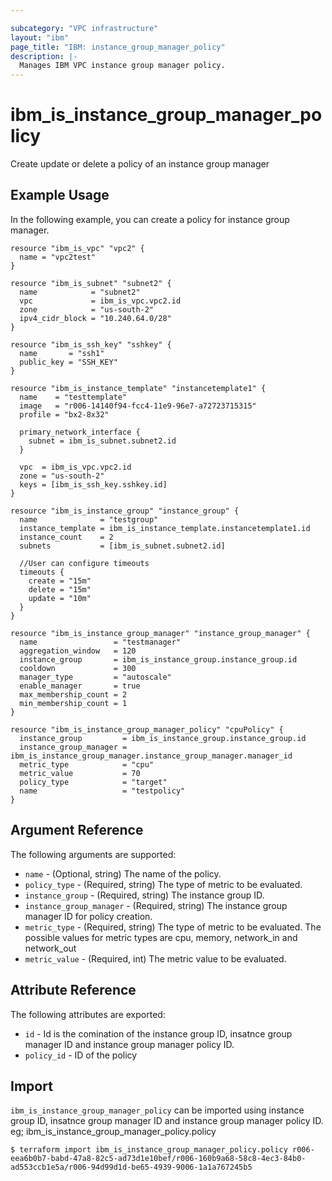 ```yaml
---

subcategory: "VPC infrastructure"
layout: "ibm"
page_title: "IBM: instance_group_manager_policy"
description: |-
  Manages IBM VPC instance group manager policy.
---
```


# ibm\_is_instance_group_manager_policy

Create update or delete a policy of an instance group manager

## Example Usage

In the following example, you can create a policy for instance group manager.
```hcl
resource "ibm_is_vpc" "vpc2" {
  name = "vpc2test"
}

resource "ibm_is_subnet" "subnet2" {
  name            = "subnet2"
  vpc             = ibm_is_vpc.vpc2.id
  zone            = "us-south-2"
  ipv4_cidr_block = "10.240.64.0/28"
}

resource "ibm_is_ssh_key" "sshkey" {
  name       = "ssh1"
  public_key = "SSH_KEY"
}

resource "ibm_is_instance_template" "instancetemplate1" {
  name    = "testtemplate"
  image   = "r006-14140f94-fcc4-11e9-96e7-a72723715315"
  profile = "bx2-8x32"

  primary_network_interface {
    subnet = ibm_is_subnet.subnet2.id
  }

  vpc  = ibm_is_vpc.vpc2.id
  zone = "us-south-2"
  keys = [ibm_is_ssh_key.sshkey.id]
}

resource "ibm_is_instance_group" "instance_group" {
  name              = "testgroup"
  instance_template = ibm_is_instance_template.instancetemplate1.id
  instance_count    = 2
  subnets           = [ibm_is_subnet.subnet2.id]

  //User can configure timeouts
  timeouts {
    create = "15m"
    delete = "15m"
    update = "10m"
  }
}

resource "ibm_is_instance_group_manager" "instance_group_manager" {
  name                 = "testmanager"
  aggregation_window   = 120
  instance_group       = ibm_is_instance_group.instance_group.id
  cooldown             = 300
  manager_type         = "autoscale"
  enable_manager       = true
  max_membership_count = 2
  min_membership_count = 1
}

resource "ibm_is_instance_group_manager_policy" "cpuPolicy" {
  instance_group         = ibm_is_instance_group.instance_group.id
  instance_group_manager = ibm_is_instance_group_manager.instance_group_manager.manager_id
  metric_type            = "cpu"
  metric_value           = 70
  policy_type            = "target"
  name                   = "testpolicy"
}

```

## Argument Reference

The following arguments are supported:

* `name` - (Optional, string) The name of the policy.
* `policy_type` - (Required, string) The type of metric to be evaluated.
* `instance_group` - (Required, string) The instance group ID.
* `instance_group_manager` - (Required, string) The instance group manager ID for policy creation.
* `metric_type` - (Required, string) The type of metric to be evaluated. The possible values for metric types are cpu, memory, network_in and network_out
* `metric_value` - (Required, int) The metric value to be evaluated.

## Attribute Reference

The following attributes are exported:

* `id` - Id is the comination of the instance group ID, insatnce group manager ID and instance group manager policy ID.
* `policy_id` - ID of the policy

## Import

`ibm_is_instance_group_manager_policy` can be imported using instance group ID,  insatnce group manager ID and instance group manager policy ID.
eg; ibm_is_instance_group_manager_policy.policy

```
$ terraform import ibm_is_instance_group_manager_policy.policy r006-eea6b0b7-babd-47a8-82c5-ad73d1e10bef/r006-160b9a68-58c8-4ec3-84b0-ad553ccb1e5a/r006-94d99d1d-be65-4939-9006-1a1a767245b5
```
